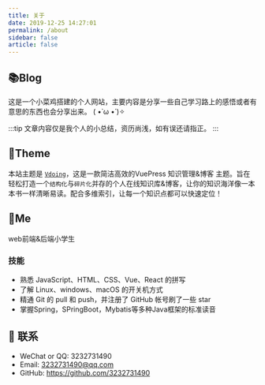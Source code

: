```yaml
---
title: 关于
date: 2019-12-25 14:27:01
permalink: /about
sidebar: false
article: false
---
```


## 📚Blog
这是一个小菜鸡搭建的个人网站，主要内容是分享一些自己学习路上的感悟或者有意思的东西也会分享出来。 ( •̀ ω •́ )✧

:::tip
文章内容仅是我个人的小总结，资历尚浅，如有误还请指正。
:::

## 🎨Theme

本站主题是 [`Vdoing`](https://github.com/xugaoyi/vuepress-theme-vdoing)，这是一款简洁高效的VuePress 知识管理&博客 主题。旨在轻松打造一个`结构化`与`碎片化`并存的个人在线知识库&博客，让你的知识海洋像一本本书一样清晰易读。配合多维索引，让每一个知识点都可以快速定位！

## 🐼Me
web前端&后端小学生

### 技能
* 熟悉 JavaScript、HTML、CSS、Vue、React 的拼写
* 了解 Linux、windows、macOS 的开关机方式
* 精通 Git 的 pull 和 push，并注册了 GitHub 帐号刷了一些 star
* 掌握Spring，SPringBoot，Mybatis等多种Java框架的标准读音

## :email: 联系

- WeChat or QQ: <a :href="qqUrl" class='qq'>3232731490</a>
- Email:  <a href="mailto:3232731490@qq.com">3232731490@qq.com</a>
- GitHub: <https://github.com/3232731490>

<script>
  export default {
    data(){
      return {
        qqUrl: 'tencent://message/?uin=3232731490&Site=&Menu=yes'
      }
    },
    mounted(){
      const flag =  navigator.userAgent.match(/(phone|pad|pod|iPhone|iPod|ios|iPad|Android|Mobile|BlackBerry|IEMobile|MQQBrowser|JUC|Fennec|wOSBrowser|BrowserNG|WebOS|Symbian|Windows Phone)/i);
      if(flag){
        this.qqUrl = 'mqqwpa://im/chat?chat_type=wpa&uin=3232731490&version=1&src_type=web&web_src=oicqzone.com'
      }
    }
  }
</script>
